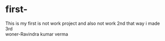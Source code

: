 # first-
This is my first is not work project and also not work 2nd that way i made 3rd
<br/>
woner-Ravindra kumar verma


